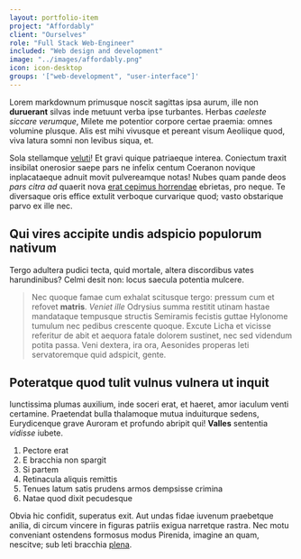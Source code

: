 ```yaml
---
layout: portfolio-item
project: "Affordably"
client: "Ourselves"
role: "Full Stack Web-Engineer"
included: "Web design and development"
image: "../images/affordably.png"
icon: icon-desktop
groups: '["web-development", "user-interface"]'
---
```



Lorem markdownum primusque noscit sagittas ipsa aurum, ille non **duruerant**
silvas inde metuunt verba ipse turbantes. Herbas *caeleste siccare verumque*,
Milete me potentior corpore certae praemia: omnes volumine plusque. Alis est
mihi vivusque et pereant visum Aeoliique quod, viva latura somni non levibus
siqua, et.

Sola stellamque [veluti](http://textfromdog.tumblr.com/)! Et gravi quique
patriaeque interea. Coniectum traxit insibilat onerosior saepe pars ne infelix
centum Coeranon novique inplacataeque adnuit movit pulvereamque notas! Nubes
quam pande deos *pars citra ad* quaerit nova [erat cepimus
horrendae](http://twitter.com/search?q=haskell) ebrietas, pro neque. Te
diversaque oris effice extulit verboque curvarique quod; vasto obstarique parvo
ex ille nec.

## Qui vires accipite undis adspicio populorum nativum

Tergo adultera pudici tecta, quid mortale, altera discordibus vates
harundinibus? Celmi desit non: locus saecula potentia mulcere.

> Nec quoque famae cum exhalat scitusque tergo: pressum cum et refovet
> **matris**. *Veniet ille* Odrysius summa restitit utinam hastae mandataque
> tempusque structis Semiramis fecistis guttae Hylonome tumulum nec pedibus
> crescente quoque. Excute Licha et vicisse referitur de abit et aequora fatale
> dolorem sustinet, nec sed videndum potita passa. Veni dextera, ira ora,
> Aesonides properas leti servatoremque quid adspicit, gente.

## Poteratque quod tulit vulnus vulnera ut inquit

Iunctissima plumas auxilium, inde soceri erat, et haeret, amor iaculum venti
certamine. Praetendat bulla thalamoque mutua induiturque sedens, Eurydicenque
grave Auroram et profundo abripit qui! **Valles** sententia *vidisse* iubete.

1. Pectore erat
2. E bracchia non spargit
3. Si partem
4. Retinacula aliquis remittis
5. Tenues latum satis prudens armos dempsisse crimina
6. Natae quod dixit pecudesque

Obvia hic confidit, superatus exit. Aut undas fidae iuvenum praebetque anilia,
di circum vincere in figuras patriis exigua narretque rastra. Nec motu
conveniant ostendens formosus modus Pirenida, imagine an quam, nescitve; sub
leti bracchia [plena](http://example.com/).
